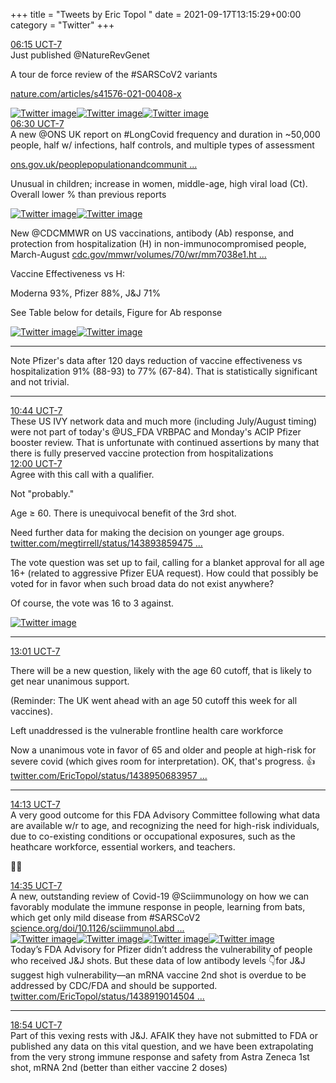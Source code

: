 +++
title = "Tweets by Eric Topol " 
date = 2021-09-17T13:15:29+00:00
category = "Twitter"
+++
<div class="tweet"> 
<div class="profile"> 
<a href="https://twitter.com/erictopol/status/1438854121864400902" target="_blank" rel="noreferer">06:15 UCT-7</a> 
</div> 
<div class="content"> 
Just published @NatureRevGenet 

A tour de force review of the #SARSCoV2 variants 

<a href="https://www.nature.com/articles/s41576-021-00408-x" target="_blank" rel="noreferer">nature.com/articles/s41576-021-00408-x</a> 
 </div> 
<a href="/twitter/erictopol/images/E_fV2TNVIAIKiAc.jpg"  ><img src="/twitter/erictopol/images/E_fV2TNVIAIKiAc.jpg" alt="Twitter image" ></img></a><a href="/twitter/erictopol/images/E_fWGH7VkAMmAyG.jpg"  ><img src="/twitter/erictopol/images/E_fWGH7VkAMmAyG.jpg" alt="Twitter image" ></img></a><a href="/twitter/erictopol/images/E_fWJxfVIAI3RNY.jpg"  ><img src="/twitter/erictopol/images/E_fWJxfVIAI3RNY.jpg" alt="Twitter image" ></img></a></div> 
<div class="tweet"> 
<div class="profile"> 
<a href="https://twitter.com/erictopol/status/1438858008059023366" target="_blank" rel="noreferer">06:30 UCT-7</a> 
</div> 
<div class="content"> 
A new @ONS UK report on #LongCovid frequency and duration in ~50,000 people, half w/ infections, half controls, and multiple types of assessment

<a href="https://www.ons.gov.uk/peoplepopulationandcommunity/healthandsocialcare/conditionsanddiseases/articles/technicalarticleupdatedestimatesoftheprevalenceofpostacutesymptomsamongpeoplewithcoronaviruscovid19intheuk/26april2020to1august2021" target="_blank" rel="noreferer">ons.gov.uk/peoplepopulationandcommunit ...</a> 


Unusual in children; increase in women, middle-age, high viral load (Ct). Overall lower % than previous reports </div> 
<a href="/twitter/erictopol/images/E_fY5h2UcAIZpF9.png"  ><img src="/twitter/erictopol/images/E_fY5h2UcAIZpF9.png" alt="Twitter image" ></img></a><a href="/twitter/erictopol/images/E_fZOvfVUAQhpdA.png"  ><img src="/twitter/erictopol/images/E_fZOvfVUAQhpdA.png" alt="Twitter image" ></img></a></div> 
<div class="thread"> 
<div class="thread-content"> 
New @CDCMMWR on US vaccinations, antibody (Ab) response, and protection from hospitalization (H)  in non-immunocompromised people, March-August <a href="https://www.cdc.gov/mmwr/volumes/70/wr/mm7038e1.htm?s_cid=mm7038e1_w" target="_blank" rel="noreferer">cdc.gov/mmwr/volumes/70/wr/mm7038e1.ht ...</a> 


Vaccine Effectiveness vs H:

Moderna 93%, Pfizer 88%, J&amp;J 71%

See Table below for details, Figure for Ab response </div> 
<a href="/twitter/erictopol/images/E_gQtvjUYAIVYgC.jpg"  ><img src="/twitter/erictopol/images/E_gQtvjUYAIVYgC.jpg" alt="Twitter image" ></img></a><a href="/twitter/erictopol/images/E_gRBBwVgAAVL4r.jpg"  ><img src="/twitter/erictopol/images/E_gRBBwVgAAVL4r.jpg" alt="Twitter image" ></img></a><hr><div class="thread-content"> 
Note Pfizer's data after 120 days reduction of vaccine effectiveness vs hospitalization  91% (88-93) to 77% (67-84). That is statistically significant and not trivial.</div> 
<hr><div class="profile"> 
<a href="https://twitter.com/erictopol/status/1438921818069364739" target="_blank" rel="noreferer">10:44 UCT-7</a> 
</div> 
<div class="content"> 
These US IVY network data and much more (including July/August timing) were not part of today's @US_FDA VRBPAC  and Monday's ACIP Pfizer booster review. That is unfortunate with continued assertions by many that there is fully preserved vaccine protection from hospitalizations</div> 
</div> 
<div class="tweet"> 
<div class="profile"> 
<a href="https://twitter.com/erictopol/status/1438940885861896193" target="_blank" rel="noreferer">12:00 UCT-7</a> 
</div> 
<div class="content"> 
Agree with this call with a qualifier. 

Not "probably."

Age ≥ 60. There is unequivocal benefit of the 3rd shot. 

Need further data for making the decision on younger age groups. <a href="https://twitter.com/megtirrell/status/1438938594756935689" target="_blank" rel="noreferer">twitter.com/megtirrell/status/143893859475 ...</a> 
</div> 
</div> 
<div class="thread"> 
<div class="thread-content"> 
The vote question was set up to fail, calling for a blanket approval for all age 16+ (related to aggressive Pfizer EUA request). How could that possibly be voted for in favor when such broad data do not exist anywhere?

Of course, the vote was 16 to 3 against. </div> 
<a href="/twitter/erictopol/images/E_gtJ9-WQAoc1K2.jpg"  ><img src="/twitter/erictopol/images/E_gtJ9-WQAoc1K2.jpg" alt="Twitter image" ></img></a><hr><div class="profile"> 
<a href="https://twitter.com/erictopol/status/1438956370342993921" target="_blank" rel="noreferer">13:01 UCT-7</a> 
</div> 
<div class="content"> 
There will be a new question, likely with the age 60 cutoff, that is likely to get near unanimous support.

(Reminder: The UK went ahead with an age 50 cutoff this week for all vaccines).

Left unaddressed is the vulnerable frontline health care workforce</div> 
</div> 
<div class="thread"> 
<div class="thread-content"> 
Now a unanimous vote in favor of 65 and older and people at high-risk for severe covid (which gives room for interpretation).  OK, that's progress. 👍 <a href="https://twitter.com/EricTopol/status/1438950683957358598" target="_blank" rel="noreferer">twitter.com/EricTopol/status/1438950683957 ...</a> 
</div> 
<hr><div class="profile"> 
<a href="https://twitter.com/erictopol/status/1438974306579484673" target="_blank" rel="noreferer">14:13 UCT-7</a> 
</div> 
<div class="content"> 
A very good outcome for this FDA Advisory Committee following what data are available w/r to age, and recognizing the need for high-risk individuals, due to co-existing conditions or occupational exposures, such as the heathcare workforce, essential workers, and teachers.

👋🙏</div> 
</div> 
<div class="tweet"> 
<div class="profile"> 
<a href="https://twitter.com/erictopol/status/1438979986333995009" target="_blank" rel="noreferer">14:35 UCT-7</a> 
</div> 
<div class="content"> 
A new, outstanding review of Covid-19 @Sciimmunology on how we can favorably modulate the immune response in people, learning from bats, which get only mild disease from #SARSCoV2 <a href="https://www.science.org/doi/10.1126/sciimmunol.abd0205" target="_blank" rel="noreferer">science.org/doi/10.1126/sciimmunol.abd ...</a> 
 </div> 
<a href="/twitter/erictopol/images/E_hIU5cVcAAKJIV.jpg"  ><img src="/twitter/erictopol/images/E_hIU5cVcAAKJIV.jpg" alt="Twitter image" ></img></a><a href="/twitter/erictopol/images/E_hIHgXVgAMpdy_.jpg"  ><img src="/twitter/erictopol/images/E_hIHgXVgAMpdy_.jpg" alt="Twitter image" ></img></a><a href="/twitter/erictopol/images/E_hIKPiVcAUanwj.jpg"  ><img src="/twitter/erictopol/images/E_hIKPiVcAUanwj.jpg" alt="Twitter image" ></img></a><a href="/twitter/erictopol/images/E_hIMoPVgAAu-e1.jpg"  ><img src="/twitter/erictopol/images/E_hIMoPVgAAu-e1.jpg" alt="Twitter image" ></img></a></div> 
<div class="thread"> 
<div class="thread-content"> 
Today’s FDA Advisory for Pfizer didn’t address the vulnerability of people who received J&amp;J shots. But these data of low antibody levels 👇for J&amp;J suggest high vulnerability—an mRNA vaccine 2nd shot is overdue to be addressed by CDC/FDA and should be supported. <a href="https://twitter.com/EricTopol/status/1438919014504296448" target="_blank" rel="noreferer">twitter.com/EricTopol/status/1438919014504 ...</a> 
</div> 
<hr><div class="profile"> 
<a href="https://twitter.com/erictopol/status/1439045221279420417" target="_blank" rel="noreferer">18:54 UCT-7</a> 
</div> 
<div class="content"> 
Part of this vexing rests with J&amp;J. AFAIK they have not submitted to FDA or published any data on this vital question, and we have been extrapolating from the very  strong immune response and safety from Astra Zeneca 1st shot, mRNA 2nd (better than either vaccine 2 doses)</div> 
</div> 


